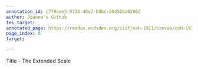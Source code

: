 ```yaml
---
annotation_id: c770cee5-9732-48a7-b8bc-29d52ba8206d
author: Joanna's Github
tei_target: 
annotated_page: https://readux.ecdsdev.org/iiif/osh-1911/canvas/osh-1911_00000012.jpg
page_index: 0
target: 

---
```

<p>Title - The Extended Scale</p>